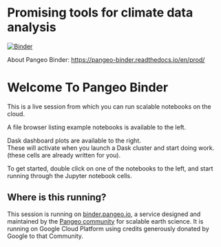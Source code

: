 # Promising tools for climate data analysis

[![Binder](https://binder.pangeo.io/badge_logo.svg)](https://binder.pangeo.io/v2/gh/mickaellalande/PyGeoHack/main?filepath=cold_bias_HMA_CMIP6.ipynb)

About Pangeo Binder: https://pangeo-binder.readthedocs.io/en/prod/


Welcome To Pangeo Binder
========================

This is a live session from which you can run scalable notebooks on the cloud.

A file browser listing example notebooks is available to the left.

Dask dashboard plots are available to the right.  
These will activate when you launch a Dask cluster and start doing work.
(these cells are already written for you).

To get started, double click on one of the notebooks to the left,
and start running through the Jupyter notebook cells.


Where is this running?
----------------------

This session is running on [binder.pangeo.io](https://binder.pangeo.io),
a service designed and maintained by the [Pangeo community](https://pangeo.io) for scalable earth science.
It is running on Google Cloud Platform using credits generously donated by Google to that Community.

